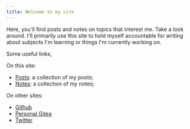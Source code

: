 ```yaml
---
title: Welcome to my site
---
```


Here, you'll find posts and notes on topics that interest me. Take a look around. I'll primarily use this site to hold myself accountable for writing about subjects I'm learning or things I'm currently working on.


Some useful links, 

On this site:

- [Posts](/posts/): a collection of my posts;
- [Notes](/notes/): a collection of my notes;

On other sites:
- <a href="https://github.com/ergz?tab=repositories" target="_blank">Github</a>
- <a href="https://git.emanuelrgz.com/" target="_blank">Personal Gitea</a>
- <a href="https://twitter.com/emanrgz" target="_blank">Twitter</a>